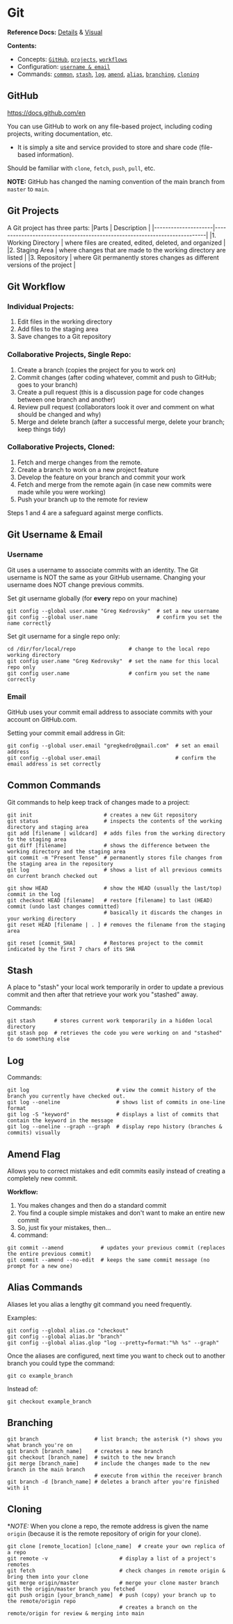 # Git

**Reference Docs:** [Details](https://git-scm.com/docs) & [Visual](https://ndpsoftware.com/git-cheatsheet.html)

**Contents:**
- Concepts: [`GitHub`](#github), [`projects`](#git-projects), [`workflows`](#git-workflow)
- Configuration: [`username & email`](#git-username--email)
- Commands: [`common`](#common-commands), [`stash`](#stash), [`log`](#log), [`amend`](#amend-flag), [`alias`](#alias-commands), [`branching`](#branching), [`cloning`](#cloning)

## GitHub

https://docs.github.com/en

You can use GitHub to work on any file-based project, including coding projects, writing documentation, etc.
- It is simply a site and service provided to store and share code (file-based information).

Should be familiar with `clone`, `fetch`, `push`, `pull`, etc. 

**NOTE:** GitHub has changed the naming convention of the main branch from `master` to `main`.

## Git Projects

A Git project has three parts:
|Parts                | Description                                                               |
|---------------------|---------------------------------------------------------------------------|
|1. Working Directory | where files are created, edited, deleted, and organized                   |
|2. Staging Area      | where changes that are made to the working directory are listed           |
|3. Repository        | where Git permanently stores changes as different versions of the project |

## Git Workflow

### Individual Projects:
1. Edit files in the working directory
2. Add files to the staging area
3. Save changes to a Git repository

### Collaborative Projects, Single Repo:
1. Create a branch (copies the project for you to work on)
2. Commit changes (after coding whatever, commit and push to GitHub; goes to your branch)
3. Create a pull request (this is a discussion page for code changes between one branch and another)
4. Review pull request (collaborators look it over and comment on what should be changed and why)
5. Merge and delete branch (after a successful merge, delete your branch; keep things tidy)

### Collaborative Projects, Cloned:
1. Fetch and merge changes from the remote.
2. Create a branch to work on a new project feature
3. Develop the feature on your branch and commit your work
4. Fetch and merge from the remote again (in case new commits were made while you were working)
5. Push your branch up to the remote for review

Steps 1 and 4 are a safeguard against merge conflicts.

## Git Username & Email

### Username

Git uses a username to associate commits with an identity. The Git username is NOT the same as your GitHub username. Changing your username does NOT change previous commits.

Set git username globally (for **every** repo on your machine)
```
git config --global user.name "Greg Kedrovsky"  # set a new username
git config --global user.name                   # confirm you set the name correctly
```

Set git username for a single repo only: 
```
cd /dir/for/local/repo                 # change to the local repo working directory
git config user.name "Greg Kedrovsky"  # set the name for this local repo only
git config user.name                   # confirm you set the name correctly
```

### Email

GitHub uses your commit email address to associate commits with your account on GitHub.com. 

Setting your commit email address in Git: 
```
git config --global user.email "gregkedro@gmail.com"  # set an email address
git config --global user.email                        # confirm the email address is set correctly
```

## Common Commands

Git commands to help keep track of changes made to a project:
```
git init                       # creates a new Git repository
git status                     # inspects the contents of the working directory and staging area
git add [filename | wildcard]  # adds files from the working directory to the staging area
git diff [filename]            # shows the difference between the working directory and the staging area
git commit -m "Present Tense"  # permanently stores file changes from the staging area in the repository
git log                        # shows a list of all previous commits on current branch checked out

git show HEAD                  # show the HEAD (usually the last/top) commit in the log
git checkout HEAD [filename]   # restore [filename] to last (HEAD) commit (undo last changes committed)
                               # basically it discards the changes in your working directory
git reset HEAD [filename | . ] # removes the filename from the staging area
 
git reset [commit_SHA]         # Restores project to the commit indicated by the first 7 chars of its SHA
```

## Stash

A place to "stash" your local work temporarily in order to update a previous commit and then after that retrieve your work you "stashed" away.

Commands:
```
git stash      # stores current work temporarily in a hidden local directory
git stash pop  # retrieves the code you were working on and "stashed" to do something else
```

## Log

Commands: 
```
git log                            # view the commit history of the branch you currently have checked out.
git log --oneline                  # shows list of commits in one-line format
git log -S "keyword"               # displays a list of commits that contain the keyword in the message
git log --oneline --graph --graph  # display repo history (branches & commits) visually
```

## Amend Flag
 
Allows you to correct mistakes and edit commits easily instead of creating a completely new commit.

**Workflow:**
1. You makes changes and then do a standard commit
2. You find a couple simple mistakes and don't want to make an entire new commit
3. So, just fix your mistakes, then...
4. command:      

```
git commit --amend            # updates your previous commit (replaces the entire previous commit)
git commit --amend --no-edit  # keeps the same commit message (no prompt for a new one)
```

## Alias Commands

Aliases let you alias a lengthy git command you need frequently.

Examples: 
```
git config --global alias.co "checkout"
git config --global alias.br "branch"
git config --global alias.glop "log --pretty=format:"%h %s" --graph"
```

Once the aliases are configured, next time you want to check out to another branch you could type the command:
```
git co example_branch
```

Instead of:
```
git checkout example_branch
``` 

## Branching

```
git branch                  # list branch; the asterisk (*) shows you what branch you're on
git branch [branch_name]    # creates a new branch
git checkout [branch_name]  # switch to the new branch
git merge [branch_name]     # include the changes made to the new branch in the main branch
                            # execute from within the receiver branch
git branch -d [branch_name] # deletes a branch after you're finished with it
```

## Cloning

**NOTE:* When you clone a repo, the remote address is given the name `origin` (because it is the remote repository of origin for your clone).

```
git clone [remote_location] [clone_name]  # create your own replica of a repo
git remote -v                       # display a list of a project's remotes
git fetch                           # check changes in remote origin & bring them into your clone
git merge origin/master             # merge your clone master branch with the origin/master branch you fetched
git push origin [your_branch_name]  # push (copy) your branch up to the remote/origin repo
                                    # creates a branch on the remote/origin for review & merging into main
```                                    
                                    

